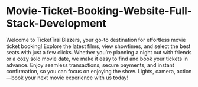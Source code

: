 # Movie-Ticket-Booking-Website-Full-Stack-Development
Welcome to TicketTrailBlazers, your go-to destination for effortless movie ticket booking! Explore the latest films, view showtimes, and select the best seats with just a few clicks. Whether you’re planning a night out with friends or a cozy solo movie date, we make it easy to find and book your tickets in advance. Enjoy seamless transactions, secure payments, and instant confirmation, so you can focus on enjoying the show. Lights, camera, action—book your next movie experience with us today!
